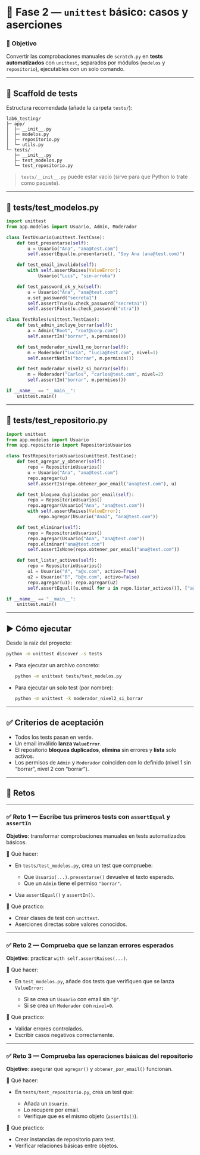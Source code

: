 # 🔹 Fase 2 — `unittest` básico: casos y aserciones

### 🎯 Objetivo

Convertir las comprobaciones manuales de `scratch.py` en **tests automatizados** con `unittest`, separados por módulos (`modelos` y `repositorio`), ejecutables con un solo comando.

---

## 🧱 Scaffold de tests

Estructura recomendada (añade la carpeta `tests/`):

```
lab6_testing/
├─ app/
│  ├─ __init__.py
│  ├─ modelos.py
│  ├─ repositorio.py
│  └─ utils.py
└─ tests/
   ├─ __init__.py
   ├─ test_modelos.py
   └─ test_repositorio.py
```

> `tests/__init__.py` puede estar vacío (sirve para que Python lo trate como paquete).

---

## 🧪 tests/test\_modelos.py

```python
import unittest
from app.modelos import Usuario, Admin, Moderador

class TestUsuario(unittest.TestCase):
    def test_presentarse(self):
        u = Usuario("Ana", "ana@test.com")
        self.assertEqual(u.presentarse(), "Soy Ana (ana@test.com)")

    def test_email_invalido(self):
        with self.assertRaises(ValueError):
            Usuario("Luis", "sin-arroba")

    def test_password_ok_y_ko(self):
        u = Usuario("Ana", "ana@test.com")
        u.set_password("secreta1")
        self.assertTrue(u.check_password("secreta1"))
        self.assertFalse(u.check_password("otra"))

class TestRoles(unittest.TestCase):
    def test_admin_incluye_borrar(self):
        a = Admin("Root", "root@corp.com")
        self.assertIn("borrar", a.permisos())

    def test_moderador_nivel1_no_borrar(self):
        m = Moderador("Lucía", "lucia@test.com", nivel=1)
        self.assertNotIn("borrar", m.permisos())

    def test_moderador_nivel2_si_borrar(self):
        m = Moderador("Carlos", "carlos@test.com", nivel=2)
        self.assertIn("borrar", m.permisos())

if __name__ == "__main__":
    unittest.main()
```

---

## 🧪 tests/test\_repositorio.py

```python
import unittest
from app.modelos import Usuario
from app.repositorio import RepositorioUsuarios

class TestRepositorioUsuarios(unittest.TestCase):
    def test_agregar_y_obtener(self):
        repo = RepositorioUsuarios()
        u = Usuario("Ana", "ana@test.com")
        repo.agregar(u)
        self.assertIs(repo.obtener_por_email("ana@test.com"), u)

    def test_bloquea_duplicados_por_email(self):
        repo = RepositorioUsuarios()
        repo.agregar(Usuario("Ana", "ana@test.com"))
        with self.assertRaises(ValueError):
            repo.agregar(Usuario("Ana2", "ana@test.com"))

    def test_eliminar(self):
        repo = RepositorioUsuarios()
        repo.agregar(Usuario("Ana", "ana@test.com"))
        repo.eliminar("ana@test.com")
        self.assertIsNone(repo.obtener_por_email("ana@test.com"))

    def test_listar_activos(self):
        repo = RepositorioUsuarios()
        u1 = Usuario("A", "a@x.com", activo=True)
        u2 = Usuario("B", "b@x.com", activo=False)
        repo.agregar(u1); repo.agregar(u2)
        self.assertEqual([u.email for u in repo.listar_activos()], ["a@x.com"])

if __name__ == "__main__":
    unittest.main()
```

---

## ▶️ Cómo ejecutar

Desde la raíz del proyecto:

```bash
python -m unittest discover -s tests
```

* Para ejecutar un archivo concreto:

  ```bash
  python -m unittest tests/test_modelos.py
  ```
* Para ejecutar un solo test (por nombre):

  ```bash
  python -m unittest -k moderador_nivel2_si_borrar
  ```

---

## ✅ Criterios de aceptación

* Todos los tests pasan en verde.
* Un email inválido **lanza `ValueError`**.
* El repositorio **bloquea duplicados**, **elimina** sin errores y **lista** solo activos.
* Los permisos de `Admin` y `Moderador` coinciden con lo definido (nivel 1 sin “borrar”, nivel 2 con “borrar”).

---

## 🔁 Retos

---

### ✅ **Reto 1 — Escribe tus primeros tests con `assertEqual` y `assertIn`**

**Objetivo**: transformar comprobaciones manuales en tests automatizados básicos.

🔧 Qué hacer:

* En `tests/test_modelos.py`, crea un test que compruebe:

  * Que `Usuario(...).presentarse()` devuelve el texto esperado.
  * Que un `Admin` tiene el permiso `"borrar"`.
* Usa `assertEqual()` y `assertIn()`.

🧠 Qué practico:

* Crear clases de test con `unittest`.
* Aserciones directas sobre valores conocidos.

---

### ✅ **Reto 2 — Comprueba que se lanzan errores esperados**

**Objetivo**: practicar `with self.assertRaises(...)`.

🔧 Qué hacer:

* En `test_modelos.py`, añade dos tests que verifiquen que se lanza `ValueError`:

  * Si se crea un `Usuario` con email sin `"@"`.
  * Si se crea un `Moderador` con `nivel=0`.

🧠 Qué practico:

* Validar errores controlados.
* Escribir casos negativos correctamente.

---

### ✅ **Reto 3 — Comprueba las operaciones básicas del repositorio**

**Objetivo**: asegurar que `agregar()` y `obtener_por_email()` funcionan.

🔧 Qué hacer:

* En `tests/test_repositorio.py`, crea un test que:

  * Añada un `Usuario`.
  * Lo recupere por email.
  * Verifique que es el mismo objeto (`assertIs()`).

🧠 Qué practico:

* Crear instancias de repositorio para test.
* Verificar relaciones básicas entre objetos.
